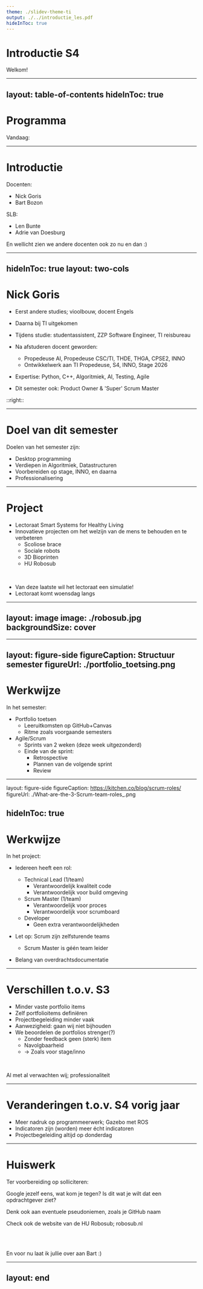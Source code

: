 ```yaml
---
theme: ./slidev-theme-ti
output: ./../introductie_les.pdf
hideInToc: true
---
```


# Introductie S4

Welkom!

---
layout: table-of-contents
hideInToc: true
---

# Programma

Vandaag:

---

# Introductie

Docenten:
- Nick Goris
- Bart Bozon

SLB:
- Len Bunte
- Adrie van Doesburg

En wellicht zien we andere docenten ook zo nu en dan :)

---
hideInToc: true
layout: two-cols
---

# Nick Goris

- Eerst andere studies; vioolbouw, docent Engels
- Daarna bij TI uitgekomen
- Tijdens studie: studentassistent, ZZP Software Engineer, TI reisbureau
- Na afstuderen docent geworden:
    - Propedeuse AI, Propedeuse CSC/TI, THDE, THGA, CPSE2, INNO
    - Ontwikkelwerk aan TI Propedeuse, S4, INNO, Stage 2026

- Expertise: Python, C++, Algoritmiek, AI, Testing, Agile
- Dit semester ook: Product Owner & 'Super' Scrum Master

::right::

<v-switch> 
    <template #1> <img src="./photo_2020-05-08_12-55-09.jpg"> </template>
    <template #2> <img src="./10212094492691294.jpg"> </template>
    <template #3> <img src="./nick_lab.png" style="width: 400px; height: auto; display: block; margin: auto;"> </template>
</v-switch>

---

# Doel van dit semester

Doelen van het semester zijn:
- Desktop programming
- Verdiepen in Algoritmiek, Datastructuren
- Voorbereiden op stage, INNO, en daarna
- Professionalisering

---

# Project

- Lectoraat Smart Systems for Healthy Living
- Innovatieve projecten om het welzijn van de mens te behouden en te verbeteren
    - Scoliose brace
    - Sociale robots
    - 3D Bioprinten
    - HU Robosub

<br>

- Van deze laatste wil het lectoraat een simulatie! 
- Lectoraat komt woensdag langs

---
layout: image
image: ./robosub.jpg
backgroundSize: cover
---


---
layout: figure-side
figureCaption: Structuur semester
figureUrl: ./portfolio_toetsing.png
---

# Werkwijze

In het semester:

- Portfolio toetsen
    - Leeruitkomsten op GitHub+Canvas
    - Ritme zoals voorgaande semesters
- Agile/Scrum
    - Sprints van 2 weken (deze week uitgezonderd)
    - Einde van de sprint:
        - Retrospective
        - Plannen van de volgende sprint
        - Review

---
layout: figure-side
figureCaption: https://kitchen.co/blog/scrum-roles/
figureUrl: ./What-are-the-3-Scrum-team-roles_.png

hideInToc: true
---

# Werkwijze

In het project:
- Iedereen heeft een rol:
    - Technical Lead (1/team)
        - Verantwoordelijk kwaliteit code
        - Verantwoordelijk voor build omgeving
    - Scrum Master (1/team)
        - Verantwoordelijk voor proces
        - Verantwoordelijk voor scrumboard
    - Developer
        - Geen extra verantwoordelijkheden

- Let op: Scrum zijn zelfsturende teams
    - Scrum Master is géén team leider

- Belang van overdrachtsdocumentatie


---

# Verschillen t.o.v. S3

- Minder vaste portfolio items
- Zelf portfolioitems definiëren
- Projectbegeleiding minder vaak
- Aanwezigheid: gaan wij niet bijhouden
- We beoordelen de portfolios strenger(?)
    - Zonder feedback geen (sterk) item
    - Navolgbaarheid
    - -> Zoals voor stage/inno
<br>

Al met al verwachten wij; professionaliteit

---

# Veranderingen t.o.v. S4 vorig jaar

- Meer nadruk op programmeerwerk; Gazebo met ROS
- Indicatoren zijn (worden) meer écht indicatoren
- Projectbegeleiding altijd op donderdag

---

# Huiswerk

Ter voorbereiding op solliciteren:

Google jezelf eens, wat kom je tegen? Is dit wat je wilt dat een opdrachtgever ziet?

Denk ook aan eventuele pseudoniemen, zoals je GitHub naam

Check ook de website van de HU Robosub; robosub.nl


<br>
<br>

En voor nu laat ik jullie over aan Bart :)

---
layout: end
---
